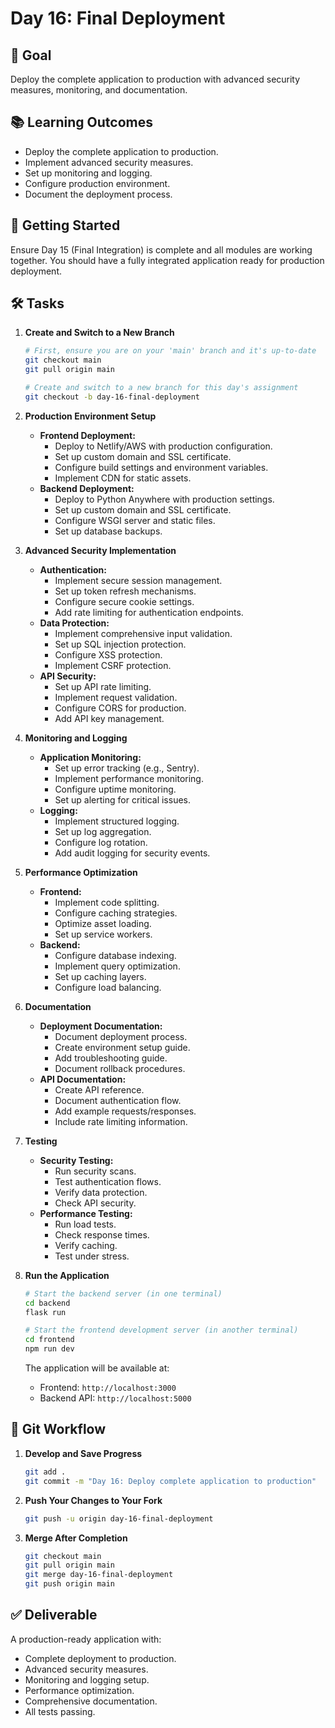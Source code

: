 # Day 16: Final Deployment

## 🎯 Goal

Deploy the complete application to production with advanced security measures, monitoring, and documentation.

## 📚 Learning Outcomes

- Deploy the complete application to production.
- Implement advanced security measures.
- Set up monitoring and logging.
- Configure production environment.
- Document the deployment process.

## 🚀 Getting Started

Ensure Day 15 (Final Integration) is complete and all modules are working together. You should have a fully integrated application ready for production deployment.

## 🛠️ Tasks

1.  **Create and Switch to a New Branch**

    ```bash
    # First, ensure you are on your 'main' branch and it's up-to-date
    git checkout main
    git pull origin main

    # Create and switch to a new branch for this day's assignment
    git checkout -b day-16-final-deployment
    ```

2.  **Production Environment Setup**

    - **Frontend Deployment:**
      - Deploy to Netlify/AWS with production configuration.
      - Set up custom domain and SSL certificate.
      - Configure build settings and environment variables.
      - Implement CDN for static assets.
    - **Backend Deployment:**
      - Deploy to Python Anywhere with production settings.
      - Set up custom domain and SSL certificate.
      - Configure WSGI server and static files.
      - Set up database backups.

3.  **Advanced Security Implementation**

    - **Authentication:**
      - Implement secure session management.
      - Set up token refresh mechanisms.
      - Configure secure cookie settings.
      - Add rate limiting for authentication endpoints.
    - **Data Protection:**
      - Implement comprehensive input validation.
      - Set up SQL injection protection.
      - Configure XSS protection.
      - Implement CSRF protection.
    - **API Security:**
      - Set up API rate limiting.
      - Implement request validation.
      - Configure CORS for production.
      - Add API key management.

4.  **Monitoring and Logging**

    - **Application Monitoring:**
      - Set up error tracking (e.g., Sentry).
      - Implement performance monitoring.
      - Configure uptime monitoring.
      - Set up alerting for critical issues.
    - **Logging:**
      - Implement structured logging.
      - Set up log aggregation.
      - Configure log rotation.
      - Add audit logging for security events.

5.  **Performance Optimization**

    - **Frontend:**
      - Implement code splitting.
      - Configure caching strategies.
      - Optimize asset loading.
      - Set up service workers.
    - **Backend:**
      - Configure database indexing.
      - Implement query optimization.
      - Set up caching layers.
      - Configure load balancing.

6.  **Documentation**

    - **Deployment Documentation:**
      - Document deployment process.
      - Create environment setup guide.
      - Add troubleshooting guide.
      - Document rollback procedures.
    - **API Documentation:**
      - Create API reference.
      - Document authentication flow.
      - Add example requests/responses.
      - Include rate limiting information.

7.  **Testing**

    - **Security Testing:**
      - Run security scans.
      - Test authentication flows.
      - Verify data protection.
      - Check API security.
    - **Performance Testing:**
      - Run load tests.
      - Check response times.
      - Verify caching.
      - Test under stress.

8.  **Run the Application**

    ```bash
    # Start the backend server (in one terminal)
    cd backend
    flask run

    # Start the frontend development server (in another terminal)
    cd frontend
    npm run dev
    ```

    The application will be available at:

    - Frontend: `http://localhost:3000`
    - Backend API: `http://localhost:5000`

## 🔄 Git Workflow

1.  **Develop and Save Progress**

    ```bash
    git add .
    git commit -m "Day 16: Deploy complete application to production"
    ```

2.  **Push Your Changes to Your Fork**

    ```bash
    git push -u origin day-16-final-deployment
    ```

3.  **Merge After Completion**

    ```bash
    git checkout main
    git pull origin main
    git merge day-16-final-deployment
    git push origin main
    ```



## ✅ Deliverable

A production-ready application with:

- Complete deployment to production.
- Advanced security measures.
- Monitoring and logging setup.
- Performance optimization.
- Comprehensive documentation.
- All tests passing.

